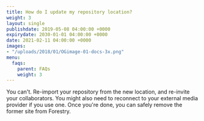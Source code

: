 ```yaml
---
title: How do I update my repository location?
weight: 3
layout: single
publishdate: 2019-05-08 04:00:00 +0000
expirydate: 2030-01-01 04:00:00 +0000
date: 2021-02-11 04:00:00 +0000
images:
- "/uploads/2018/01/OGimage-01-docs-3x.png"
menu:
  faqs:
    parent: FAQs
    weight: 3
---
```


You can't. Re-import your repository from the new location, and re-invite your collaborators. You might also need to reconnect to your external media provider if you use one.
Once you're done, you can safely remove the former site from Forestry.

